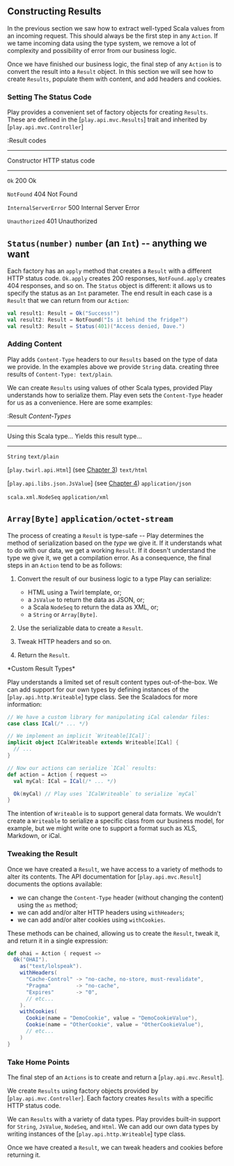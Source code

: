 ## Constructing Results

In the previous section we saw how to extract well-typed Scala values from an incoming request. This should always be the first step in any `Action`. If we tame incoming data using the type system, we remove a lot of complexity and possibility of error from our business logic.

Once we have finished our business logic, the final step of any `Action` is to convert the result into a `Result` object. In this section we will see how to create `Results`, populate them with content, and add headers and cookies.

### Setting The Status Code

Play provides a convenient set of factory objects for creating `Results`. These are defined in the [`play.api.mvc.Results`] trait and inherited by [`play.api.mvc.Controller`]

:Result codes

-------------------------------------------------------------------
Constructor                 HTTP status code
--------------------------- ---------------------------------------
`Ok`                        200 Ok

`NotFound`                  404 Not Found

`InternalServerError`       500 Internal Server Error

`Unauthorized`              401 Unauthorized

`Status(number)`            `number` (an `Int`) -- anything we want
-------------------------------------------------------------------

Each factory has an `apply` method that creates a `Result` with a different HTTP status code. `Ok.apply` creates 200 responses, `NotFound.apply` creates 404 responses, and so on. The `Status` object is different: it allows us to specify the status as an `Int` parameter. The end result in each case is a `Result` that we can return from our `Action`:

~~~ scala
val result1: Result = Ok("Success!")
val result2: Result = NotFound("Is it behind the fridge?")
val result3: Result = Status(401)("Access denied, Dave.")
~~~

### Adding Content

Play adds `Content-Type` headers to our `Results` based on the type of data we provide. In the examples above we provide `String` data. creating three results of `Content-Type: text/plain`.

We can create `Results` using values of other Scala types, provided Play understands how to serialize them. Play even sets the `Content-Type` header for us as a convenience. Here are some examples:

:Result *Content-Types*

--------------------------------------------------------------------------------------------
Using this Scala type...                                         Yields this result type...
---------------------------------------------------------------- ---------------------------
`String`                                                         `text/plain`

[`play.twirl.api.Html`] (see [Chapter 3](#chapter-html))         `text/html`

[`play.api.libs.json.JsValue`] (see [Chapter 4](#chapter-json))  `application/json`

`scala.xml.NodeSeq`                                              `application/xml`

`Array[Byte]`                                                    `application/octet-stream`
--------------------------------------------------------------------------------------------

The process of creating a `Result` is type-safe -- Play determines the method of serialization based on the *type* we give it. If it understands what to do with our data, we get a working `Result`. If it doesn't understand the type we give it, we get a compilation error. As a consequence, the final steps in an `Action` tend to be as follows:

 1. Convert the result of our business logic to a type Play can serialize:
    - HTML using a Twirl template, or;
    - a `JsValue` to return the data as JSON, or;
    - a Scala `NodeSeq` to return the data as XML, or;
    - a `String` or `Array[Byte]`.

 2. Use the serializable data to create a `Result`.

 3. Tweak HTTP headers and so on.

 4. Return the `Result`.

<div class="callout callout-warning">
*Custom Result Types*

Play understands a limited set of result content types out-of-the-box. We can add support for our own types by defining instances of the [`play.api.http.Writeable`] type class. See the Scaladocs for more information:

~~~ scala
// We have a custom library for manipulating iCal calendar files:
case class ICal(/* ... */)

// We implement an implicit `Writeable[ICal]`:
implicit object ICalWriteable extends Writeable[ICal] {
  // ...
}

// Now our actions can serialize `ICal` results:
def action = Action { request =>
  val myCal: ICal = ICal(/* ... */)

  Ok(myCal) // Play uses `ICalWriteable` to serialize `myCal`
}
~~~

The intention of `Writeable` is to support general data formats. We wouldn't create a `Writeable` to serialize a specific class from our business model, for example, but we might write one to support a format such as XLS, Markdown, or iCal.

</div>

### Tweaking the Result

Once we have created a `Result`, we have access to a variety of methods to alter its contents. The API documentation for [`play.api.mvc.Result`] documents the options available:

 - we can change the `Content-Type` header (without changing the content) using the `as` method;
 - we can add and/or alter HTTP headers using `withHeaders`;
 - we can add and/or alter cookies using `withCookies`.

These methods can be chained, allowing us to create the `Result`, tweak it, and return it in a single expression:

~~~ scala
def ohai = Action { request =>
  Ok("OHAI").
    as("text/lolspeak").
    withHeaders(
      "Cache-Control" -> "no-cache, no-store, must-revalidate",
      "Pragma"        -> "no-cache",
      "Expires"       -> "0",
      // etc...
    ).
    withCookies(
      Cookie(name = "DemoCookie", value = "DemoCookieValue"),
      Cookie(name = "OtherCookie", value = "OtherCookieValue"),
      // etc...
    )
}
~~~

### Take Home Points

The final step of an `Actions` is to create and return a [`play.api.mvc.Result`].

We create `Results` using factory objects provided by [`play.api.mvc.Controller`]. Each factory creates `Results` with a specific HTTP status code.

We can `Results` with a variety of data types. Play provides built-in support for `String`, `JsValue`, `NodeSeq`, and `Html`. We can add our own data types by writing instances of the [`play.api.http.Writeable`] type class.

Once we have created a `Result`, we can tweak headers and cookies before returning it.
